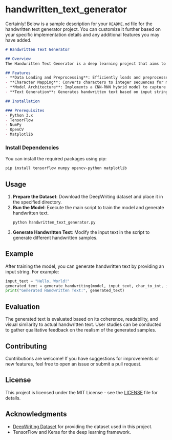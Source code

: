 # handwritten_text_generator
Certainly! Below is a sample description for your `README.md` file for the handwritten text generator project. You can customize it further based on your specific implementation details and any additional features you may have added.

```markdown
# Handwritten Text Generator

## Overview
The Handwritten Text Generator is a deep learning project that aims to generate realistic handwritten-style text using the DeepWriting dataset. This project utilizes convolutional neural networks (CNNs) and recurrent neural networks (RNNs) to learn the patterns of human handwriting and produce text that closely resembles actual handwritten notes.

## Features
- **Data Loading and Preprocessing**: Efficiently loads and preprocesses the DeepWriting dataset, including image normalization and resizing.
- **Character Mapping**: Converts characters to integer sequences for model training and vice versa for text generation.
- **Model Architecture**: Implements a CNN-RNN hybrid model to capture the sequential nature of handwriting.
- **Text Generation**: Generates handwritten text based on input strings, mimicking human writing styles.

## Installation

### Prerequisites
- Python 3.x
- TensorFlow
- NumPy
- OpenCV
- Matplotlib


```

### Install Dependencies
You can install the required packages using pip:
```bash
pip install tensorflow numpy opencv-python matplotlib
```

## Usage
1. **Prepare the Dataset**: Download the DeepWriting dataset and place it in the specified directory.
2. **Run the Model**: Execute the main script to train the model and generate handwritten text.
   ```bash
   python handwritten_text_generator.py
   ```
3. **Generate Handwritten Text**: Modify the input text in the script to generate different handwritten samples.

## Example
After training the model, you can generate handwritten text by providing an input string. For example:
```python
input_text = "Hello, World!"
generated_text = generate_handwriting(model, input_text, char_to_int, int_to_char)
print("Generated Handwritten Text:", generated_text)
```

## Evaluation
The generated text is evaluated based on its coherence, readability, and visual similarity to actual handwritten text. User studies can be conducted to gather qualitative feedback on the realism of the generated samples.

## Contributing
Contributions are welcome! If you have suggestions for improvements or new features, feel free to open an issue or submit a pull request.

## License
This project is licensed under the MIT License - see the [LICENSE](LICENSE) file for details.

## Acknowledgments
- [DeepWriting Dataset](https://paperswithcode.com/dataset/deepwriting) for providing the dataset used in this project.
- TensorFlow and Keras for the deep learning framework.

```


